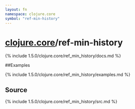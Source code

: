 ```yaml
---
layout: fn
namespace: clojure.core
symbol: "ref-min-history"
---
```


# [clojure.core](../)/ref-min-history

{% include 1.5.0/clojure.core/ref_min_history/docs.md %}

##Examples

{% include 1.5.0/clojure.core/ref_min_history/examples.md %}
## Source
{% include 1.5.0/clojure.core/ref_min_history/src.md %}

